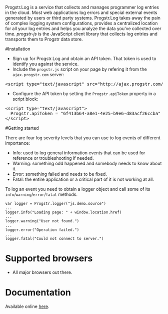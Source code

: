 
Progstr.Log is a service that collects and manages programmer log entries in the cloud. Most web applications log errors and special external events generated by users or third party systems. Progstr.Log takes away the pain of complex logging system configurations, provides a centralized location for all your log entries and helps you analyze the data you've collected over time. *progstr-js* is the JavaScript client library that collects log entries and transports them to Progstr data store.

#Installation

* Sign up for Progstr.Log and obtain an API token. That token is used to identify you against the service.
* Include the `progstr.js` script on your page by refering it from the `ajax.progstr.com` server:
<pre>
&lt;script type="text/javascript" src="http://ajax.progstr.com/progstr-js/1.0.0/progstr.js"&gt;&lt;/script&gt;
</pre>
* Configure the API token by setting the `Progstr.apiToken` property in a script block:
<pre>
&lt;script type="text/javascript"&gt;
  Progstr.apiToken = "6f413b64-a8e1-4e25-b9e6-d83acf26ccba"
&lt;/script&gt;
</pre>

#Getting started

There are four log severity levels that you can use to log events of different importance: 

* Info: used to log general information events that can be used for reference or troubleshooting if needed.
* Warning: something odd happened and somebody needs to know about it.
* Error: something failed and needs to be fixed.
* Fatal: the entire application or a critical part of it is not working at all.

To log an event you need to obtain a logger object and call some of its `info`/`warning`/`error`/`fatal` methods.

    var logger = Progstr.logger("js.demo.source")
    ...
    logger.info("Loading page: " + window.location.href)
    ...
    logger.warning("User not found.")
    ...
    logger.error("Operation failed.")
    ...
    logger.fatal("Could not connect to server.")

# Supported browsers

* All major browsers out there.

# Documentation

Available online [here](http://docs.progstr.com).
